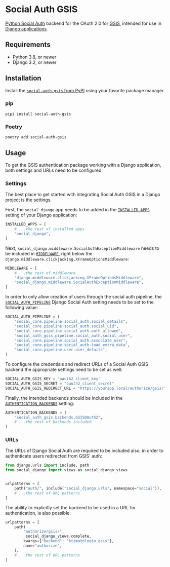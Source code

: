 # Social Auth GSIS

[Python Social Auth](https://python-social-auth.readthedocs.io/en/latest/) backend for the OAuth 2.0 for [GSIS](https://gsis.gr/en), intended for use in [Django applications](https://python-social-auth.readthedocs.io/en/latest/configuration/django.html).

## Requirements

- Python 3.8, or newer
- Django 3.2, or newer

## Installation

Install the [`social-auth-gsis` from PyPI](https://pypi.org/project/social-auth-gsis/) using your favorite package manager.

### pip

```console
pipi install social-auth-gsis
```

### Poetry

```console
poetry add social-auth-gsis
```

## Usage

To get the GSIS authentication package working with a Django application, both settings and URLs need to be configured.

### Settings

The best place to get started with integrating Social Auth GSIS in a Django project is the settings.

First, the `social_django` app needs to be added in the [`INSTALLED_APPS`](https://docs.djangoproject.com/en/5.0/ref/settings/#std-setting-INSTALLED_APPS) setting of your Django application:

```py
INSTALLED_APPS = [
    # ...the rest of installed apps
    "social_django",
]
```

Next, `social_django.middleware.SocialAuthExceptionMiddleware` needs to be included in [`MIDDELWARE`](https://docs.djangoproject.com/en/5.0/ref/settings/#std-setting-MIDDLEWARE), right below the `django.middleware.clickjacking.XFrameOptionsMiddleware`:

```py
MIDDLEWARE = [
    # ...the rest of middleware
    "django.middleware.clickjacking.XFrameOptionsMiddleware",
    "social_django.middleware.SocialAuthExceptionMiddleware",
]
```

In order to only allow creation of users through the social auth pipeline, the [`SOCIAL_AUTH_PIPELINE`](https://python-social-auth.readthedocs.io/en/latest/configuration/django.html#personalized-configuration) Django Social Auth setting needs to be set to the following value:

```py
SOCIAL_AUTH_PIPELINE = (
    "social_core.pipeline.social_auth.social_details",
    "social_core.pipeline.social_auth.social_uid",
    "social_core.pipeline.social_auth.auth_allowed",
    "social_auth_gsis.pipeline.social_auth.social_user",
    "social_core.pipeline.social_auth.associate_user",
    "social_core.pipeline.social_auth.load_extra_data",
    "social_core.pipeline.user.user_details",
)
```

To configure the credentials and redirect URLs of a Social Auth GSIS backend the appropriate settings need to be set as well:

```py
SOCIAL_AUTH_GSIS_KEY = "oauth2_client_key"
SOCIAL_AUTH_GSIS_SECRET = "oauth2_client_secret"
SOCIAL_AUTH_GSIS_REDIRECT_URL = "https://yourapp.local/authorize/gsis/"
```

Finally, the intended backends should be included in the [`AUTHENTICATION_BACKENDS`](https://docs.djangoproject.com/en/5.0/ref/settings/#std-setting-AUTHENTICATION_BACKENDS) setting:

```py
AUTHENTICATION_BACKENDS = (
    "social_auth_gsis.backends.GSISOAuth2",
    # ...the rest of backends included
)
```

### URLs

The URLs of Django Social Auth are required to be included also, in order to authenticate users redirected from GSIS' auth:

```py
from django.urls import include, path
from social_django import views as social_django_views


urlpatterns = [
    path("auth/", include("social_django.urls", namespace="social")),
    # ...the rest of URL patterns
]
```

The ability to explicitly set the backend to be used in a URL for authentication, is also possible:

```py
urlpatterns = [
    path(
        "authorize/gsis/",
         social_django_views.complete,
        kwargs={"backend": "ktimatologio_gsis"},
        name="authorize",
    ),
    # ...the rest of URL patterns
]
```